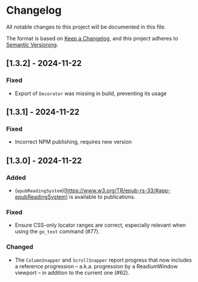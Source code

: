 # Changelog

All notable changes to this project will be documented in this file.

The format is based on [Keep a Changelog](https://keepachangelog.com/en/1.1.0/),
and this project adheres to [Semantic Versioning](https://semver.org/spec/v2.0.0.html).

## [1.3.2] - 2024-11-22

### Fixed

- Export of `Decorator` was missing in build, preventing its usage

## [1.3.1] - 2024-11-22

### Fixed

- Incorrect NPM publishing, requires new version

## [1.3.0] - 2024-11-22

### Added

- (`epubReadingSystem`)[https://www.w3.org/TR/epub-rs-33/#app-epubReadingSystem] is available to publications.

### Fixed

- Ensure CSS-only locator ranges are correct, especially relevant when using the `go_text` command (#77).

### Changed

- The `ColumnSnapper` and `ScrollSnapper` report progress that now includes a reference progression – a.k.a. progression by a ReadiumWindow viewport – in addition to the current one (#62).